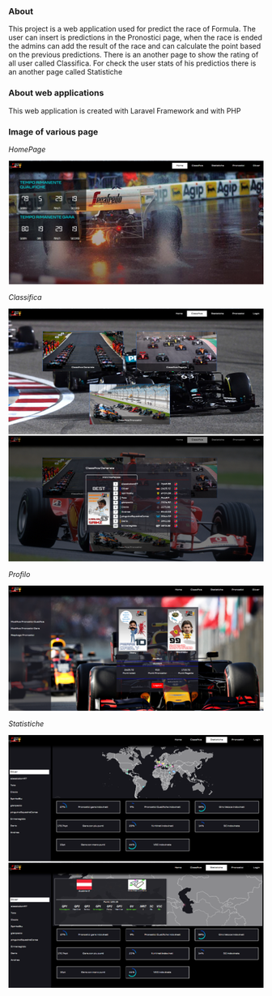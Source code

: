 ### About

This project is a web application used for predict the race of Formula. The user can insert is predictions in the Pronostici page, when the race is ended the admins can add the result of the race and can calculate the point based on the previous predictions. There is an another page to show the rating of all user called Classifica. For check the user stats of his predictios there is an another page called Statistiche

### About web applications

This web application is created with Laravel Framework and with PHP


### Image of various page

_HomePage_

![HomePage](./imgGit/home.png)

_Classifica_

![Classifica](./imgGit/classifica1.png)
![Classifica](./imgGit/classifica2.png)

_Profilo_

![Profilo](./imgGit/profilo.png)

_Statistiche_

![Statistiche](./imgGit/statistiche1.png)
![Statistiche](./imgGit/statistiche2.png)









